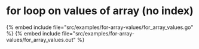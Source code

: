# for loop on values of array (no index)

{% embed include file="src/examples/for-array-values/for_array_values.go" %}
{% embed include file="src/examples/for-array-values/for_array_values.out" %}


